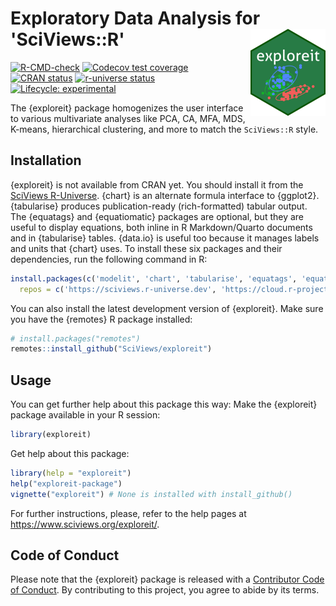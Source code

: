 # Exploratory Data Analysis for 'SciViews::R' <a href='https://www.sciviews.org/exploreit'><img src='man/figures/logo.png' align='right' height='139'/></a>

<!-- badges: start -->

[![R-CMD-check](https://github.com/SciViews/exploreit/actions/workflows/R-CMD-check.yaml/badge.svg)](https://github.com/SciViews/exploreit/actions/workflows/R-CMD-check.yaml) [![Codecov test coverage](https://codecov.io/gh/SciViews/exploreit/branch/main/graph/badge.svg)](https://codecov.io/gh/SciViews/exploreit?branch=main) [![CRAN status](https://www.r-pkg.org/badges/version/exploreit)](https://CRAN.R-project.org/package=exploreit) [![r-universe status](https://sciviews.r-universe.dev/badges/exploreit)](https://sciviews.r-universe.dev/exploreit) [![Lifecycle: experimental](https://img.shields.io/badge/lifecycle-experimental-orange.svg)](https://lifecycle.r-lib.org/articles/stages.html#experimental)

<!-- badges: end -->

The {exploreit} package homogenizes the user interface to various multivariate analyses like PCA, CA, MFA, MDS, K-means, hierarchical clustering, and more to match the `SciViews::R` style.

## Installation

{exploreit} is not available from CRAN yet. You should install it from the [SciViews R-Universe](https://sciviews.r-universe.dev). {chart} is an alternate formula interface to {ggplot2}. {tabularise} produces publication-ready (rich-formatted) tabular output. The {equatags} and {equatiomatic} packages are optional, but they are useful to display equations, both inline in R Markdown/Quarto documents and in {tabularise} tables. {data.io} is useful too because it manages labels and units that {chart} uses. To install these six packages and their dependencies, run the following command in R:

``` r
install.packages(c('modelit', 'chart', 'tabularise', 'equatags', 'equatiomatic', 'data.io'),
  repos = c('https://sciviews.r-universe.dev', 'https://cloud.r-project.org'))
```

You can also install the latest development version of {exploreit}. Make sure you have the {remotes} R package installed:

``` r
# install.packages("remotes")
remotes::install_github("SciViews/exploreit")
```

## Usage

You can get further help about this package this way: Make the {exploreit} package available in your R session:

``` r
library(exploreit)
```

Get help about this package:

``` r
library(help = "exploreit")
help("exploreit-package")
vignette("exploreit") # None is installed with install_github()
```

For further instructions, please, refer to the help pages at <https://www.sciviews.org/exploreit/>.

## Code of Conduct

Please note that the {exploreit} package is released with a [Contributor Code of Conduct](https://contributor-covenant.org/version/2/1/CODE_OF_CONDUCT.html). By contributing to this project, you agree to abide by its terms.

